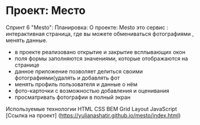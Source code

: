 # Проект: Место
Спринт 6 "Mesto":
Планировка:
О проекте:
Mesto это сервис : интерактивная страница, где вы можете обмениваться фотографиями , менять данные.

- в проекте реализовано открытие и закрытие всплывающих окон
- поля формы заполняются значениями, которые отображаются на странице
- данное приложение позволяет делиться своими фотографиями(удалять и добавлять фот
- менять профиль пользователя и данные о нём
- фото-карточки с возможностью добавления и оценивания
- просматривать фотографии в полный экран

Используемые технологии
HTML
CSS
BEM
Grid Layout
JavaScript
[Ссылка на проект] (https://yulianashatir.github.io/mesto/index.html)